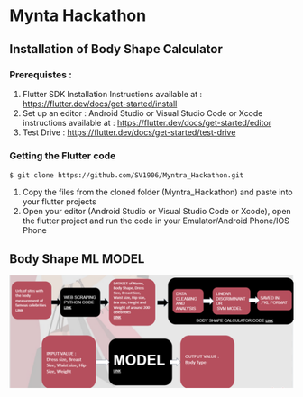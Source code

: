 # Mynta Hackathon

## Installation of Body Shape Calculator 
### Prerequistes : 
1. Flutter SDK Installation 
   Instructions available at : https://flutter.dev/docs/get-started/install
2. Set up an editor : 
   Android Studio or Visual Studio Code or Xcode 
   instructions available at : https://flutter.dev/docs/get-started/editor
3. Test Drive : 
   https://flutter.dev/docs/get-started/test-drive

### Getting the Flutter code
 ```
$ git clone https://github.com/SV1906/Myntra_Hackathon.git
```
1. Copy the files from the cloned folder (Myntra_Hackathon) and paste into your flutter projects
2. Open your editor (Android Studio or Visual Studio Code or Xcode), open the flutter project and run the code in your Emulator/Android Phone/IOS Phone 


## Body Shape ML MODEL
![alt text here](https://github.com/SV1906/Mynta_Hackathon/blob/main/Screenshots/FlowGraph.png)


